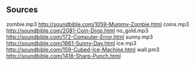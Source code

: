 Sources
-------

zombie.mp3 http://soundbible.com/1059-Mummy-Zombie.html
coins.mp3 http://soundbible.com/2081-Coin-Drop.html
no_gold.mp3 http://soundbible.com/172-Computer-Error.html
sunny.mp3 http://soundbible.com/1661-Sunny-Day.html
ice.mp3 http://soundbible.com/159-Cubed-Ice-Machine.html
wall.pm3 http://soundbible.com/1418-Sharp-Punch.html

